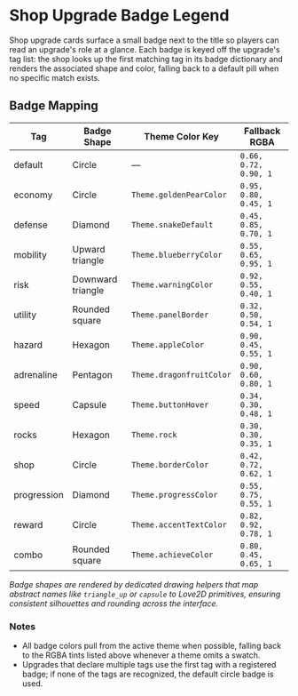 # Shop Upgrade Badge Legend

Shop upgrade cards surface a small badge next to the title so players can read an upgrade's role at a glance. Each badge is keyed off the upgrade's tag list: the shop looks up the first matching tag in its badge dictionary and renders the associated shape and color, falling back to a default pill when no specific match exists.

## Badge Mapping

| Tag | Badge Shape | Theme Color Key | Fallback RGBA |
| --- | --- | --- | --- |
| default | Circle | — | `0.66, 0.72, 0.90, 1` |
| economy | Circle | `Theme.goldenPearColor` | `0.95, 0.80, 0.45, 1` |
| defense | Diamond | `Theme.snakeDefault` | `0.45, 0.85, 0.70, 1` |
| mobility | Upward triangle | `Theme.blueberryColor` | `0.55, 0.65, 0.95, 1` |
| risk | Downward triangle | `Theme.warningColor` | `0.92, 0.55, 0.40, 1` |
| utility | Rounded square | `Theme.panelBorder` | `0.32, 0.50, 0.54, 1` |
| hazard | Hexagon | `Theme.appleColor` | `0.90, 0.45, 0.55, 1` |
| adrenaline | Pentagon | `Theme.dragonfruitColor` | `0.90, 0.60, 0.80, 1` |
| speed | Capsule | `Theme.buttonHover` | `0.34, 0.30, 0.48, 1` |
| rocks | Hexagon | `Theme.rock` | `0.30, 0.30, 0.35, 1` |
| shop | Circle | `Theme.borderColor` | `0.42, 0.72, 0.62, 1` |
| progression | Diamond | `Theme.progressColor` | `0.55, 0.75, 0.55, 1` |
| reward | Circle | `Theme.accentTextColor` | `0.82, 0.92, 0.78, 1` |
| combo | Rounded square | `Theme.achieveColor` | `0.80, 0.45, 0.65, 1` |

*Badge shapes are rendered by dedicated drawing helpers that map abstract names like `triangle_up` or `capsule` to Love2D primitives, ensuring consistent silhouettes and rounding across the interface.*

### Notes

* All badge colors pull from the active theme when possible, falling back to the RGBA tints listed above whenever a theme omits a swatch.
* Upgrades that declare multiple tags use the first tag with a registered badge; if none of the tags are recognized, the default circle badge is used.
